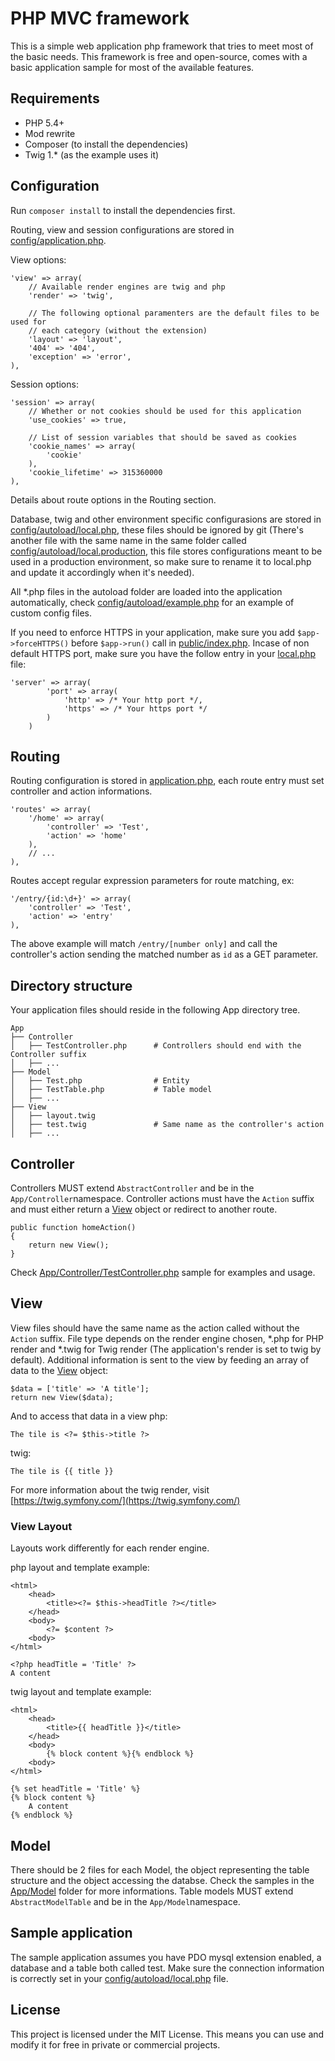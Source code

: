 # PHP MVC framework

This is a simple web application php framework that tries to meet most of the basic needs.
This framework is free and open-source, comes with a basic application sample for most of the available features.

## Requirements

- PHP 5.4+
- Mod rewrite
- Composer (to install the dependencies)
- Twig 1.* (as the example uses it)

## Configuration

Run `composer install` to install the dependencies first.

Routing, view and session configurations are stored in [config/application.php](config/application.php).

View options:
```
'view' => array(
    // Available render engines are twig and php
    'render' => 'twig',
    
    // The following optional paramenters are the default files to be used for
	// each category (without the extension)
    'layout' => 'layout',
    '404' => '404',
    'exception' => 'error',
),
```
Session options:
```
'session' => array(
    // Whether or not cookies should be used for this application
    'use_cookies' => true,
    
    // List of session variables that should be saved as cookies
    'cookie_names' => array(
        'cookie'
    ),
    'cookie_lifetime' => 315360000
),
```

Details about route options in the Routing section.

Database, twig and other environment specific configurasions are stored in [config/autoload/local.php](config/autoload/local.php), these files should be ignored by git (There's another file with the same name in the same folder called  [config/autoload/local.production](config/autoload/local.production), this file stores configurations meant to be used in a production environment, so make sure to rename it to local.php and update it accordingly when it's needed).

All *.php files in the autoload folder are loaded into the application automatically, check [config/autoload/example.php](config/autoload/example.php) for an example of custom config files.

If you need to enforce HTTPS in your application, make sure you add `$app->forceHTTPS()` before `$app->run()` call in [public/index.php](public/index.php).
Incase of non default HTTPS port, make sure you have the follow entry in your [local.php](config/autoload/local.php) file:
```
'server' => array(
        'port' => array(
            'http' => /* Your http port */,
            'https' => /* Your https port */
        )
    )
```
## Routing

Routing configuration is stored in [application.php](config/application.php), each route entry must set controller and action informations.
```
'routes' => array(
    '/home' => array(
        'controller' => 'Test',
        'action' => 'home'
    ),
    // ...
),
```
Routes accept regular expression parameters for route matching, ex:
```
'/entry/{id:\d+}' => array(
    'controller' => 'Test',
    'action' => 'entry'
),
```
The above example will match `/entry/[number only]` and call the controller's action sending the matched number as `id` as a GET parameter.

## Directory structure

Your application files should reside in the following App directory tree.
```
App
├── Controller
│   ├── TestController.php      # Controllers should end with the Controller suffix
│   ├── ...
├── Model
│   ├── Test.php                # Entity
│   ├── TestTable.php           # Table model
│   ├── ...
├── View
│   ├── layout.twig
│   ├── test.twig               # Same name as the controller's action
│   ├── ...
```

## Controller

Controllers MUST extend `AbstractController` and be in the `App/Controller`namespace.
Controller actions must have the `Action` suffix and must either return a [View](Core/View.php) object or redirect to another route.
```
public function homeAction()
{
    return new View();
}
```
Check [App/Controller/TestController.php](App/Controller/TestController.php) sample for examples and usage.

## View

View files should have the same name as the action called without the `Action` suffix. File type depends on the render engine chosen, *.php for PHP render and *.twig for Twig render (The application's render is set to twig by default).
Additional information is sent to the view by feeding an array of data to the [View](Core/View.php) object:
```
$data = ['title' => 'A title'];
return new View($data);
```
And to access that data in a view
php:
```
The tile is <?= $this->title ?>
```
twig:
```
The tile is {{ title }}
```
For more information about the twig render, visit [https://twig.symfony.com/](https://twig.symfony.com/)

### View Layout

Layouts work differently for each render engine.

php layout and template example:
```
<html>
    <head>
        <title><?= $this->headTitle ?></title>
    </head>
    <body>
        <?= $content ?>
    <body>
</html>
```
```
<?php headTitle = 'Title' ?>
A content
```
twig layout and template example:
```
<html>
    <head>
        <title>{{ headTitle }}</title>
    </head>
    <body>
        {% block content %}{% endblock %}
    <body>
</html>
```
```
{% set headTitle = 'Title' %}
{% block content %}
    A content
{% endblock %}
```

## Model

There should be 2 files for each Model, the object representing the table structure and the object accessing the databse.
Check the samples in the [App/Model](App/Model) folder for more informations.
Table models MUST extend `AbstractModelTable` and be in the `App/Model`namespace.

## Sample application

The sample application assumes you have PDO mysql extension enabled, a database and a table both called test.
Make sure the connection information is correctly set in your [config/autoload/local.php](config/autoload/local.php) file.

## License

This project is licensed under the MIT License. This means you can use and modify it for free in private or commercial projects.